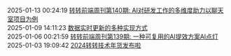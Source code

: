 2025-01-13 00:24:19 [转转前端周刊第140期: AI对研发工作的多维度助力以聊天室项目为例](http://mp.weixin.qq.com/s?__biz=MzU0OTExNzYwNg==&mid=2247502568&idx=1&sn=8dedadc06c4e5ca0fab44448db0236d7&chksm=fbb64121ccc1c837d6a94cfce535d76aa828429c9bc6bb66b39fc5a0e688f3da4668cf0f6e7f#rd)  
2025-01-09 14:11:23 [数据实时更新的多种实现方式](http://mp.weixin.qq.com/s?__biz=MzU0OTExNzYwNg==&mid=2247502565&idx=1&sn=fb587ab8b3963576fb254803741474f5&chksm=fbb6412cccc1c83a4e3a98f5631e532ecd04a01a36f80af23914b8fdb635926aac16a99d97ca#rd)  
2025-01-06 00:21:59 [转转前端周刊第139期: 一种可复用的AI提效方案AI点灯](http://mp.weixin.qq.com/s?__biz=MzU0OTExNzYwNg==&mid=2247502528&idx=1&sn=85ab5103454dad007f19abeb770575d1&chksm=fbb64109ccc1c81f537cd9304bb85f3300329fbe068903f28bd223ae1a854ea9751286a7a35d#rd)  
2025-01-03 19:09:42 [2024转转技术年货发布啦](http://mp.weixin.qq.com/s?__biz=MzU0OTExNzYwNg==&mid=2247502525&idx=1&sn=1a2fc172d161cc5ac842206f21f83e7f&chksm=fbb64174ccc1c86266821f081535a021d0f078996d14a3070ebbd3946ed35590c4f5f5aed829#rd)  
